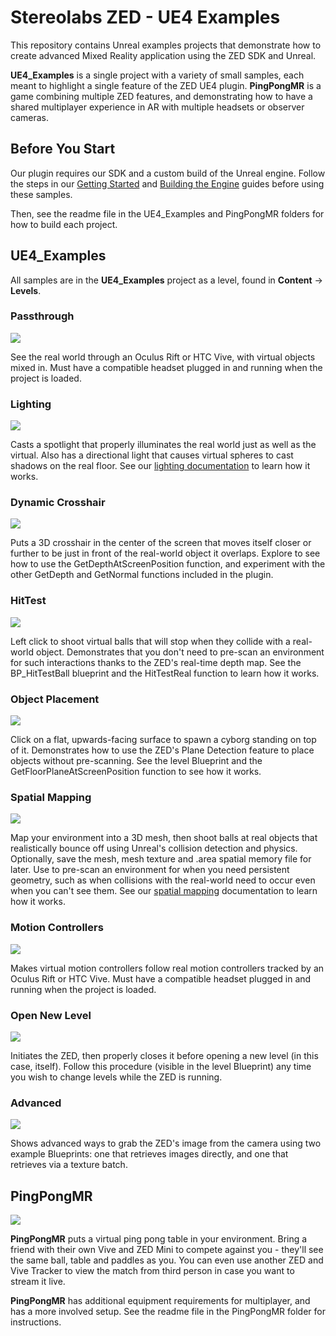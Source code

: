 # Stereolabs ZED - UE4 Examples

This repository contains Unreal examples projects that demonstrate how to create advanced Mixed Reality application using the ZED SDK and Unreal.

**UE4_Examples** is a single project with a variety of small samples, each meant to highlight a single feature of the ZED UE4 plugin. **PingPongMR** is a game combining multiple ZED features, and demonstrating how to have a shared multiplayer experience in AR with multiple headsets or observer cameras. 

## Before You Start

Our plugin requires our SDK and a custom build of the Unreal engine. Follow the steps in our [Getting Started](https://docs.stereolabs.com/mixed-reality/unreal/getting-started/) and [Building the Engine](https://docs.stereolabs.com/mixed-reality/unreal/building-the-engine/) guides before using these samples. 

Then, see the readme file in the UE4_Examples and PingPongMR folders for how to build each project. 

## UE4_Examples

All samples are in the **UE4_Examples** project as a level, found in **Content** -> **Levels**. 


### Passthrough

[![](https://thumbs.gfycat.com/SecondOrangeGlassfrog-size_restricted.gif)](https://gfycat.com/SecondOrangeGlassfrog)

See the real world through an Oculus Rift or HTC Vive, with virtual objects mixed in. Must have a compatible headset plugged in and running when the project is loaded. 

### Lighting

[![](https://thumbs.gfycat.com/DevotedDenseGermanspitz-size_restricted.gif)](https://gfycat.com/DevotedDenseGermanspitz)

Casts a spotlight that properly illuminates the real world just as well as the virtual. Also has a directional light that causes virtual spheres to cast shadows on the real floor. See our [lighting documentation](https://docs.stereolabs.com/mixed-reality/unreal/lighting/) to learn how it works. 

### Dynamic Crosshair

[![](https://thumbs.gfycat.com/PreciousElegantKiskadee-size_restricted.gif)](https://gfycat.com/PreciousElegantKiskadee)

Puts a 3D crosshair in the center of the screen that moves itself closer or further to be just in front of the real-world object it overlaps. Explore to see how to use the GetDepthAtScreenPosition function, and experiment with the other GetDepth and GetNormal functions included in the plugin. 

### HitTest

[![](https://thumbs.gfycat.com/VerifiableAcrobaticDungbeetle-size_restricted.gif)](https://gfycat.com/VerifiableAcrobaticDungbeetle)

Left click to shoot virtual balls that will stop when they collide with a real-world object. Demonstrates that you don't need to pre-scan an environment for such interactions thanks to the ZED's real-time depth map. See the BP_HitTestBall blueprint and the HitTestReal function to learn how it works. 

### Object Placement

[![](https://thumbs.gfycat.com/ColorfulBareFlatfish-size_restricted.gif)](https://gfycat.com/ColorfulBareFlatfish)

Click on a flat, upwards-facing surface to spawn a cyborg standing on top of it. Demonstrates how to use the ZED's Plane Detection feature to place objects without pre-scanning. See the level Blueprint and the GetFloorPlaneAtScreenPosition function to see how it works.

### Spatial Mapping

[![](https://thumbs.gfycat.com/PersonalThankfulGrizzlybear-size_restricted.gif)](https://gfycat.com/PersonalThankfulGrizzlybear)

Map your environment into a 3D mesh, then shoot balls at real objects that realistically bounce off using Unreal's collision detection and physics. Optionally, save the mesh, mesh texture and .area spatial memory file for later. Use to pre-scan an environment for when you need persistent geometry, such as when collisions with the real-world need to occur even when you can't see them. See our [spatial mapping](https://docs.stereolabs.com/mixed-reality/unreal/spatial-mapping/) documentation to learn how it works. 

### Motion Controllers

[![](https://thumbs.gfycat.com/FaroffThankfulLark-size_restricted.gif)](https://gfycat.com/FaroffThankfulLark)

Makes virtual motion controllers follow real motion controllers tracked by an Oculus Rift or HTC Vive. Must have a compatible headset plugged in and running when the project is loaded. 

### Open New Level

[![](https://thumbs.gfycat.com/CaringJoyousHerring-size_restricted.gif)](https://gfycat.com/CaringJoyousHerring)

Initiates the ZED, then properly closes it before opening a new level (in this case, itself). Follow this procedure (visible in the level Blueprint) any time you wish to change levels while the ZED is running. 

### Advanced

[![](https://thumbs.gfycat.com/KnobbyEvilGuineapig-size_restricted.gif)](https://gfycat.com/KnobbyEvilGuineapig)

Shows advanced ways to grab the ZED's image from the camera using two example Blueprints: one that retrieves images directly, and one that retrieves via a texture batch. 



## PingPongMR

[![](https://thumbs.gfycat.com/CreativeAmusingGentoopenguin-size_restricted.gif)](https://gfycat.com/CreativeAmusingGentoopenguin)

**PingPongMR** puts a virtual ping pong table in your environment. Bring a friend with their own Vive and ZED Mini to compete against you - they'll see the same ball, table and paddles as you. You can even use another ZED and Vive Tracker to view the match from third person in case you want to stream it live. 

**PingPongMR** has additional equipment requirements for multiplayer, and has a more involved setup. See the readme file in the PingPongMR folder for instructions. 









